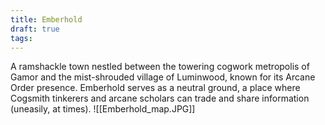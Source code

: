 ```yaml
---
title: Emberhold
draft: true
tags:
---
```

A ramshackle town nestled between the towering cogwork metropolis of Gamor and the mist-shrouded village of Luminwood, known for its Arcane Order presence. Emberhold serves as a neutral ground, a place where Cogsmith tinkerers and arcane scholars can trade and share information (uneasily, at times).
![[Emberhold_map.JPG]]